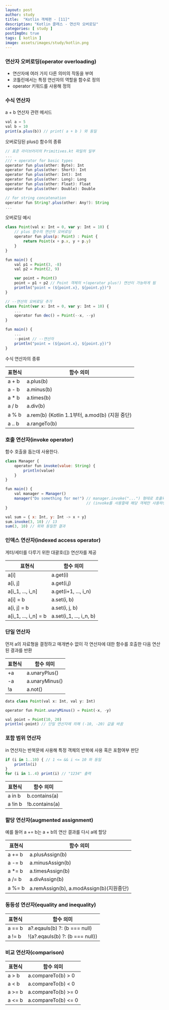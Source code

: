 ```yaml
---
layout: post
author: study
title:  "Kotlin 객체편 - [11]"
description: "Kotlin 클래스 - 연산자 오버로딩"
categories: [ study ]
postImgOn: true
tags: [ kotlin ]
image: assets/images/study/kotlin.png
---
```



### 연산자 오버로딩(operator overloading)
- 연산자에 여러 가지 다른 의미의 작동을 부여
- 코틀린에서는 특정 연산자의 역할을 함수로 정의
- operator 키워드를 사용해 정의


### 수식 연산자
a + b 연산자 관련 메서드
```javascript
val a = 5
val b = 10
print(a.plus(b)) // print( a + b ) 와 동일
```

오버로딩된 plus() 함수의 종류
```javascript
// 표준 라이브러리의 Primitives.kt 파일의 일부
...
/// + operator for basic types
operator fun plus(other: Byte): Int
operator fun plus(other: Short): Int
operator fun plus(other: Int): Int
operator fun plus(other: Long): Long
operator fun plus(other: Float): Float
operator fun plus(other: Double): Double

// for string concatenation
operator fun String?.plus(other: Any?): String
...
```

오버로딩 예시
```javascript
class Point(val x: Int = 0, var y: Int = 10) {
    // plus 함수의 연산자 오버로딩
    operator fun plus(p: Point) : Point {
        return Point(x + p.x, y + p.y)
    }
}

fun main() {
    val p1 = Point(3, -8)
    val p2 = Point(2, 9)

    var point = Point()
    point = p1 + p2 // Point 객체의 +(operator plus!) 연산이 가능하게 됨
    println("point = (${point.x}, ${point.y})")
}
```

```javascript
// --연산의 오버로딩 추가
class Point(var x: Int = 0, var y: Int = 10) {
    ...
    operator fun dec() = Point(--x, --y)
}

fun main() {
    ...
    --point // --연산자
    println("point = (${point.x}, ${point.y})")
}
```

수식 연산자의 종류

| 표현식 | 함수 의미 |
| --- | --- |
| a + b | a.plus(b) |
| a - b | a.minus(b) |
| a * b | a.times(b) |
| a / b | a.div(b) |
| a % b | a.rem(b) (Kotlin 1.1부터, a.mod(b) (지원 중단) |
| a .. b | a.rangeTo(b) |


### 호출 연산자(invoke operator)
함수 호출을 돕는데 사용한다.
```javascript
class Manager {
    operator fun invoke(value: String) {
        println(value)
    }
}

fun main() {
    val manager = Manager()
    manager("Do something for me!") // manager.invoke("...") 형태로 호출되며 invoke가 생략 되었다. 
                                    // (invoke를 사용할때 해당 객체만 사용하면 생략 가능하다)
}
```
```javascript
val sum = { x: Int, y: Int -> x + y}
sum.invoke(3, 10) // 13
sum(3, 10) // 위와 동일한 결과
```


### 인덱스 연산자(indexed access operator)
게터/세터를 다루기 위한 대괄호([]) 연산자를 제공

| 표현식 | 함수 의미 |
| --- | --- |
| a[i] | a.get(i) |
| a[i, j] | a.get(i,j) |
| a[i_1, ..., i_n] | a.get(i+1, ..., i_n) |
| a[i] = b | a.set(i, b) |
| a[i, j] = b | a.set(i, j, b) |
| a[i_1, ..., i_n] = b | a.set(i_1, ..., i_n, b) |


### 단일 연산자
먼저 a의 자료형을 결정하고 매개변수 없이 각 연산자에 대한 함수를 호출한 다음 연산된 결과를 반환

| 표현식 | 함수 의미 |
| --- | --- |
| +a | a.unaryPlus() |
| -a | a.unaryMinus() |
| !a | a.not() |

```javascript
data class Point(val x: Int, val y: Int)

operator fun Point.unaryMinus() = Point(-x, -y)

val point = Point(10, 20)
println(-point) // 단일 연산자에 의해 (-10, -20) 값을 바꿈
```


### 포함 범위 연산자

in 연산자는 반복문에 사용해 특정 객체의 반복에 사용 혹은 포함여부 판단
```javascript
if (i in 1..10) { // 1 <= && i <= 10 와 동일
    println(i)
}
for (i in 1..4) print(i) // "1234" 출력
```

| 표현식 | 함수 의미 |
| --- | --- |
| a in b | b.contains(a) |
| a !in b | !b.contains(a) |


### 할당 연산자(augmented assignment)
예를 들어 a += b는 a + b의 연산 결과를 다시 a에 할당

| 표현식 | 함수 의미 |
| --- | --- |
| a += b | a.plusAssign(b) |
| a -= b | a.minusAssign(b) |
| a *= b | a.timesAssign(b) |
| a /= b | a.divAssign(b) |
| a %= b | a.remAssign(b), a.modAssign(b)(지원중단) |


### 동등성 연산자(equality and inequality)

| 표현식 | 함수 의미 |
| --- | --- |
| a == b | a?.eqauls(b) ?: (b === null) |
| a != b | !(a?.eqauls(b) ?: (b === null)) |

### 비교 연산자(comparison)

| 표현식 | 함수 의미 |
| --- | --- |
| a > b | a.compareTo(b) > 0 |
| a < b | a.compareTo(b) < 0 |
| a >= b | a.compareTo(b) >= 0 |
| a <= b | a.compareTo(b) <= 0 |